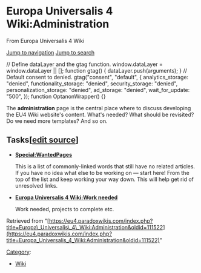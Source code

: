 Europa Universalis 4 Wiki:Administration
========================================

From Europa Universalis 4 Wiki

[Jump to navigation](#mw-sidebar-button) [Jump to search](#searchInput)

// Define dataLayer and the gtag function. window.dataLayer = window.dataLayer || \[\]; function gtag() { dataLayer.push(arguments); } // Default consent to denied. gtag("consent", "default", { analytics\_storage: "denied", functionality\_storage: "denied", security\_storage: "denied", personalization\_storage: "denied", ad\_storage: "denied", wait\_for\_update: "500", }); function OptanonWrapper() {}

The **administration** page is the central place where to discuss developing the EU4 Wiki website's content. What's needed? What should be revisited? Do we need more templates? And so on.

Tasks\[[edit source](/index.php?title=Europa_Universalis_4_Wiki:Administration&action=edit&section=1 "Edit section: Tasks")\]
-----------------------------------------------------------------------------------------------------------------------------

*   **[Special:WantedPages](/Special:WantedPages "Special:WantedPages")**
    
    This is a list of commonly-linked words that still have no related articles. If you have no idea what else to be working on — start here! From the top of the list and keep working your way down. This will help get rid of unresolved links.
    
*   **[Europa Universalis 4 Wiki:Work needed](/Europa_Universalis_4_Wiki:Work_needed "Europa Universalis 4 Wiki:Work needed")**
    
    Work needed, projects to complete etc.
    

Retrieved from "[https://eu4.paradoxwikis.com/index.php?title=Europa\_Universalis\_4\_Wiki:Administration&oldid=111522](https://eu4.paradoxwikis.com/index.php?title=Europa_Universalis_4_Wiki:Administration&oldid=111522)"

[Category](/Special:Categories "Special:Categories"):

*   [Wiki](/Category:Wiki "Category:Wiki")